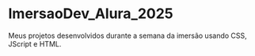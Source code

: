 # ImersaoDev_Alura_2025
Meus projetos desenvolvidos durante a semana da imersão usando CSS, JScript e HTML.
